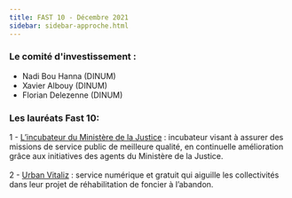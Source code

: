 ```yaml
---
title: FAST 10 - Décembre 2021 
sidebar: sidebar-approche.html
---
```


### **Le comité d'investissement :** ### 
- Nadi Bou Hanna (DINUM)
- Xavier Albouy (DINUM)
- Florian Delezenne (DINUM)

### **Les lauréats Fast 10:** ###
1 - [L’incubateur du Ministère de la Justice](https://beta.gouv.fr/incubateurs/#/incubators/justice) : incubateur visant à assurer des missions de service public de meilleure qualité, en continuelle amélioration grâce aux initiatives des agents du Ministère de la Justice. <br/><br/>
2 - [Urban Vitaliz](https://urbanvitaliz.fr/) : service numérique et gratuit qui aiguille les collectivités dans leur projet de réhabilitation de foncier à l’abandon. <br/><br/>
